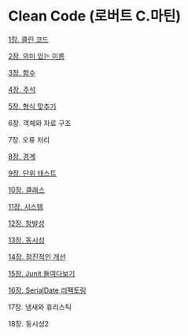 # Clean Code (로버트 C.마틴)

[1장. 클린 코드](https://github.com/djdjdddd/TIL/blob/main/Books/CleanCode/Chapter1_CleanCode.md)

[2장. 의미 있는 이름](https://github.com/djdjdddd/TIL/blob/main/Books/CleanCode/Chapter2_MeaningfulNames.md)

[3장. 함수](https://github.com/djdjdddd/TIL/blob/main/Books/CleanCode/Chapter3_Function.md)

[4장. 주석](https://github.com/djdjdddd/TIL/blob/main/Books/CleanCode/Chapter4_Comment.md)

[5장. 형식 맞추기](https://github.com/djdjdddd/TIL/blob/main/Books/CleanCode/Chapter5_Formatting.md)

6장. 객체와 자료 구조

7장. 오류 처리

[8장. 경계](https://github.com/djdjdddd/TIL/blob/main/Books/CleanCode/Chapter8_Boundaries.md)

[9장. 단위 테스트](https://github.com/djdjdddd/TIL/blob/main/Books/CleanCode/Chapter9_UnitTest.md)

[10장. 클래스](https://github.com/djdjdddd/TIL/blob/main/Books/CleanCode/Chapter10_Classes.md)

[11장. 시스템](https://github.com/djdjdddd/TIL/blob/main/Books/CleanCode/Chapter11_Systems.md)

[12장. 창발성](https://github.com/djdjdddd/TIL/blob/main/Books/CleanCode/Chapter12_Emergence.md)

[13장. 동시성](https://github.com/djdjdddd/TIL/blob/main/Books/CleanCode/Chapter13_Concurrency.md)

[14장. 점진적인 개선](https://github.com/djdjdddd/TIL/blob/main/Books/CleanCode/Chapter14_SuccessiveRefinement.md)

[15장. Junit 들여다보기](https://github.com/djdjdddd/TIL/blob/main/Books/CleanCode/Chapter15_JUnitInternals.md)

[16장. SerialDate 리팩토링](https://github.com/djdjdddd/TIL/blob/main/Books/CleanCode/Chapter16_RefactoringSerialDate.md)

17장. 냄새와 휴리스틱

18장. 동시성2

